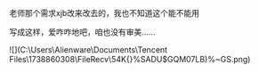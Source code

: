 老师那个需求xjb改来改去的，我也不知道这个能不能用

写成这样，爱咋咋地吧，咱也没有审美......

![](C:\Users\Alienware\Documents\Tencent Files\1738860308\FileRecv\54K{}%SADU$GQM07LB)%~GS.png)
